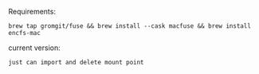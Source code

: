 
Requirements:
```
brew tap gromgit/fuse && brew install --cask macfuse && brew install encfs-mac
```

current version:
```
just can import and delete mount point
```
